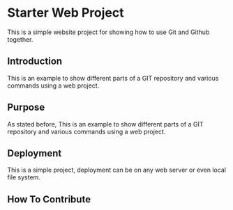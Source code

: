 # Starter Web Project

This is a simple website project for showing how to use Git and Github
together.

## Introduction

This is an example to show different parts of a GIT repository and various
commands using a web project.

## Purpose

As stated before, This is an example to show different parts of a GIT repository and various
commands using a web project.

## Deployment

This is a simple project, deployment can be on any web server or even local
file system.

## How To Contribute